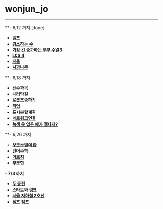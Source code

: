 # wonjun_jo

---
**- 6/12 까지 [done]
- [**램프**](https://www.acmicpc.net/problem/1034)
- [**감소하는 수**](https://www.acmicpc.net/problem/1038)
- [**가장 긴 증가하는 부부 수열3**](https://www.acmicpc.net/problem/12738)
- [**LCS 4**](https://www.acmicpc.net/problem/13711)
- [**저울**](https://www.acmicpc.net/problem/2437)
- [**사과나무**](https://www.acmicpc.net/problem/19539)

**- 6/18 까지
- [**선수과목**](https://www.acmicpc.net/problem/14567)
- [**내리막길**](https://www.acmicpc.net/problem/1520)
- [**로봇조종하기**](https://www.acmicpc.net/problem/2169)
- [**작업**](https://www.acmicpc.net/problem/2056)
- [**도시분할계획**](https://www.acmicpc.net/problem/1647)
- [**네트워크연결**](https://www.acmicpc.net/problem/1922)
- [**녹색 옷 입은 애가 젤다지?**](https://www.acmicpc.net/problem/4485)

**- 6/26 까지
- [**부분수열의 합**](https://www.acmicpc.net/problem/1182)
- [**단어수학**](https://www.acmicpc.net/problem/1339)
- [**가르침**](https://www.acmicpc.net/problem/1062)
- [**부분합**](https://www.acmicpc.net/problem/1806)

**- 7/3 까지**
- [**두 동전**](https://www.acmicpc.net/problem/16197)
- [**스타트와 링크**](https://www.acmicpc.net/problem/14889)
- [**서울 지하철 2호선**](https://www.acmicpc.net/problem/16947)
- [**점프 점프**](https://www.acmicpc.net/problem/11060)


